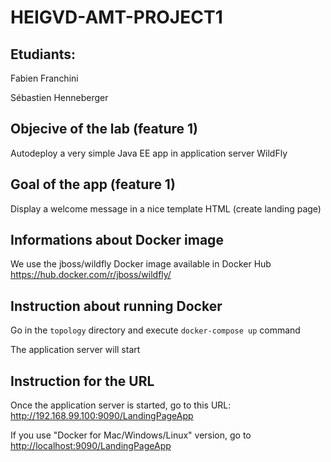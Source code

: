 # HEIGVD-AMT-PROJECT1

## Etudiants:
Fabien Franchini  

Sébastien Henneberger    


## Objecive of the lab (feature 1)
Autodeploy a very simple Java EE app in application server WildFly

## Goal of the app (feature 1)
Display a welcome message in a nice template HTML (create landing page)

## Informations about Docker image
We use the jboss/wildfly Docker image available in Docker Hub
https://hub.docker.com/r/jboss/wildfly/

## Instruction about running Docker
Go in the `topology` directory and execute `docker-compose up` command  

The application server will start

## Instruction for the URL
Once the application server is started, go to this URL: http://192.168.99.100:9090/LandingPageApp   

If you use "Docker for Mac/Windows/Linux" version, go to <http://localhost:9090/LandingPageApp>
